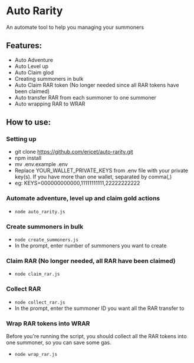 # Auto Rarity
An automate tool to help you managing your summoners

## Features:
* Auto Adventure
* Auto Level up
* Auto Claim glod
* Creating summoners in bulk
* Auto Claim RAR token (No longer needed since all RAR tokens have been claimed)
* Auto transfer RAR from each summoner to one summoner
* Auto wrapping RAR to WRAR

## How to use:

### Setting up
* git clone https://github.com/ericet/auto-rarity.git
* npm install
* mv .env.example .env
* Replace YOUR_WALLET_PRIVATE_KEYS from .env file with your private key(s). If you have more than one wallet, separated by comma(,)
 * eg: KEYS=000000000000,11111111111,22222222222


### Automate adventure, level up and claim gold actions
* `node auto_rarity.js` 


### Create summoners in bulk
* `node create_summoners.js`
* In the prompt, enter number of summoners you want to create

### Claim RAR (No longer needed, all RAR have been claimed)
* `node claim_rar.js`


### Collect RAR
* `node collect_rar.js`
* In the prompt, enter the summoner ID you want all the RAR transfer to



### Wrap RAR tokens into WRAR
Before you're running the script, you should collect all the RAR tokens into one summoner, so you can save some gas.

* `node wrap_rar.js`





